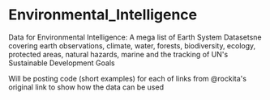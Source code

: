 # Environmental_Intelligence
Data for Environmental Intelligence: A mega list of Earth System Datasetsne covering earth observations, climate, water, forests, biodiversity, ecology, protected areas, natural hazards, marine and the tracking of UN's Sustainable Development Goals

Will be posting code (short examples) for each of links from @rockita's original link to show how the data can be used 
